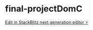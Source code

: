 # final-projectDomC

[Edit in StackBlitz next generation editor ⚡️](https://stackblitz.com/~/github.com/DOminicC30/final-projectDomC)